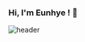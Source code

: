 ### Hi, I'm Eunhye ! 👋
![header](https://capsule-render.vercel.app/api?type=waving&color=auto&height=300&section=header&text=Eunhye%Github!🐯&fontSize=90)
<!-- ![Anurag's github stats](https://github-readme-stats.vercel.app/api?username={username}&show_icons=true&theme={dracula})](https://github.com/{eunhye43}/github-readme-stats) -->

<!--
**eunhye43/eunhye43** is a ✨ _special_ ✨ repository because its `README.md` (this file) appears on your GitHub profile.

Here are some ideas to get you started:

- 🔭 I’m currently working on ...
- 🌱 I’m currently learning ...
- 👯 I’m looking to collaborate on ...
- 🤔 I’m looking for help with ...
- 💬 Ask me about ...
- 📫 How to reach me: ...
- 😄 Pronouns: ...
- ⚡ Fun fact: ...
-->
